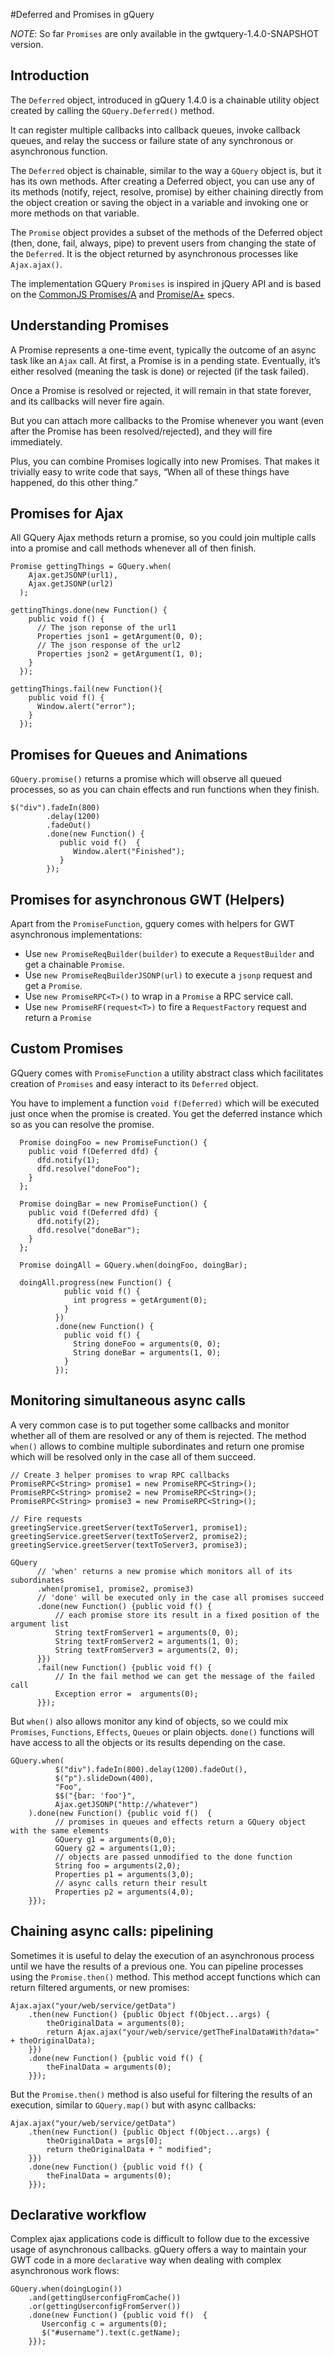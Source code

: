 #Deferred and Promises in gQuery

*NOTE*: So far `Promises` are only available in the gwtquery-1.4.0-SNAPSHOT version.

## Introduction

The `Deferred` object, introduced in gQuery 1.4.0 is a chainable utility object created by calling the `GQuery.Deferred()` method.

It can register multiple callbacks into callback queues, invoke callback queues, and relay the success or failure state of any synchronous or asynchronous function.

The `Deferred` object is chainable, similar to the way a `GQuery` object is, but it has its own methods. After creating a Deferred object, you can use any of its methods (notify, reject, resolve, promise) by either chaining directly from the object creation or saving the object in a variable and invoking one or more methods on that variable.

The `Promise` object provides a subset of the methods of the Deferred object (then, done, fail, always, pipe) to prevent users from changing the state of the `Deferred`. It is the object returned by asynchronous processes like `Ajax.ajax()`.

The implementation GQuery `Promises` is inspired in jQuery API and is based on the [CommonJS Promises/A](http://code.google.com/p/gwtquery/wiki/Promises) and [Promise/A+](http://promises-aplus.github.io/promises-spec) specs.


## Understanding Promises

A Promise represents a one-time event, typically the outcome of an async task like an `Ajax` call. At first, a Promise is in a pending state. Eventually, it’s either resolved (meaning the task is done) or rejected (if the task failed).

Once a Promise is resolved or rejected, it will remain in that state forever, and its callbacks will never fire again.

But you can attach more callbacks to the Promise whenever you want (even after the Promise has been resolved/rejected), and they will fire immediately.

Plus, you can combine Promises logically into new Promises. That makes it trivially easy to write code that says, “When all of these things have happened, do this other thing.”

## Promises for Ajax

All GQuery Ajax methods return a promise, so you could join multiple calls into a promise and call methods whenever all of then finish.

```
Promise gettingThings = GQuery.when(
    Ajax.getJSONP(url1),
    Ajax.getJSONP(url2)
  );

gettingThings.done(new Function() {
    public void f() {
      // The json reponse of the url1
      Properties json1 = getArgument(0, 0);
      // The json response of the url2
      Properties json2 = getArgument(1, 0);
    }
  });

gettingThings.fail(new Function(){
    public void f() {
      Window.alert("error");
    }
  });
```

## Promises for Queues and Animations

`GQuery.promise()` returns a promise which will observe all queued processes, so as you can chain effects and run functions when they finish.

```
$("div").fadeIn(800)
        .delay(1200)
        .fadeOut()
        .done(new Function() {
           public void f()  {
              Window.alert("Finished");
           }
        });
```

## Promises for asynchronous GWT (Helpers)

Apart from the `PromiseFunction`, gquery comes with helpers for GWT asynchronous implementations:

 * Use `new PromiseReqBuilder(builder)` to execute a `RequestBuilder` and get a chainable `Promise`.
 * Use `new PromiseReqBuilderJSONP(url)` to execute a `jsonp` request and get a  `Promise`.
 * Use `new PromiseRPC<T>()` to wrap in a `Promise` a RPC service call.
 * Use `new PromiseRF(request<T>)` to fire a `RequestFactory` request and return a `Promise`

## Custom Promises

GQuery comes with `PromiseFunction` a utility abstract class which facilitates creation of `Promises` and easy interact to its `Deferred` object.

You have to implement a function `void f(Deferred)` which will be executed just once when the promise is created. You get the deferred instance which so as you can resolve the promise.

```
  Promise doingFoo = new PromiseFunction() {
    public void f(Deferred dfd) {
      dfd.notify(1);
      dfd.resolve("doneFoo");
    }
  };

  Promise doingBar = new PromiseFunction() {
    public void f(Deferred dfd) {
      dfd.notify(2);
      dfd.resolve("doneBar");
    }
  };

  Promise doingAll = GQuery.when(doingFoo, doingBar);

  doingAll.progress(new Function() {
            public void f() {
              int progress = getArgument(0);
            }
          })
          .done(new Function() {
            public void f() {
              String doneFoo = arguments(0, 0);
              String doneBar = arguments(1, 0);
            }
          });

```

## Monitoring simultaneous async calls

A very common case is to put together some callbacks and monitor whether all of them are resolved or any of them is rejected. The method `when()` allows to combine multiple subordinates and return one promise which will be resolved only in the case all of them succeed.

```
// Create 3 helper promises to wrap RPC callbacks
PromiseRPC<String> promise1 = new PromiseRPC<String>();
PromiseRPC<String> promise2 = new PromiseRPC<String>();
PromiseRPC<String> promise3 = new PromiseRPC<String>();

// Fire requests
greetingService.greetServer(textToServer1, promise1);
greetingService.greetServer(textToServer2, promise2);
greetingService.greetServer(textToServer3, promise3);

GQuery
      // 'when' returns a new promise which monitors all of its subordinates
      .when(promise1, promise2, promise3)
      // 'done' will be executed only in the case all promises succeed
      .done(new Function() {public void f() {
          // each promise store its result in a fixed position of the argument list
          String textFromServer1 = arguments(0, 0);
          String textFromServer2 = arguments(1, 0);
          String textFromServer3 = arguments(2, 0);
      }})
      .fail(new Function() {public void f() {
          // In the fail method we can get the message of the failed call
          Exception error =  arguments(0);
      }});
```

But `when()` also allows monitor any kind of objects, so we could mix `Promises`, `Functions`, `Effects`, `Queues` or plain objects. `done()` functions will have access to all the objects or its results depending on the case.

```
GQuery.when(
          $("div").fadeIn(800).delay(1200).fadeOut(),
          $("p").slideDown(400),
          "Foo",
          $$("{bar: 'foo'}",
          Ajax.getJSONP("http://whatever")
    ).done(new Function() {public void f()  {
          // promises in queues and effects return a GQuery object with the same elements
          GQuery g1 = arguments(0,0);
          GQuery g2 = arguments(1,0);
          // objects are passed unmodified to the done function
          String foo = arguments(2,0);
          Properties p1 = arguments(3,0);
          // async calls return their result
          Properties p2 = arguments(4,0);
    }});
```


## Chaining async calls: pipelining

Sometimes it is useful to delay the execution of an asynchronous process until we have the results of a previous one. You can pipeline processes using the `Promise.then()` method. This method accept functions which can return filtered arguments, or new promises:

```
Ajax.ajax("your/web/service/getData")
    .then(new Function() {public Object f(Object...args) {
        theOriginalData = arguments(0);
        return Ajax.ajax("your/web/service/getTheFinalDataWith?data=" + theOriginalData);
    }})
    .done(new Function() {public void f() {
        theFinalData = arguments(0);
    }});
```

But the `Promise.then()` method is also useful for filtering the results of an execution, similar to `GQuery.map()` but with async callbacks:

```
Ajax.ajax("your/web/service/getData")
    .then(new Function() {public Object f(Object...args) {
        theOriginalData = args[0];
        return theOriginalData + " modified";
    }})
    .done(new Function() {public void f() {
        theFinalData = arguments(0);
    }});
```

## Declarative workflow

Complex ajax applications code is difficult to follow due to the excessive usage of asynchronous callbacks. gQuery offers a way to maintain your GWT code in a more `declarative` way when dealing with complex asynchronous work flows:

```
GQuery.when(doingLogin())
    .and(gettingUserconfigFromCache())
    .or(gettingUserconfigFromServer())
    .done(new Function() {public void f()  {
       Userconfig c = arguments(0);
       $("#username").text(c.getName);
    }});
```
